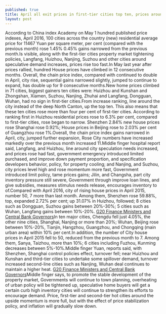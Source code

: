 ```yaml
---
published: true
title: April all exit prices in first-tier cities top ten, prices around the collective outbreak
layout: post
---
```

According to China index Academy on May 1 hundred published price indexes, April 2016, 100 cities across the country (new) residential average price for 11467 Yuan per square meter, per cent (compared with the previous month) rose 1.45% 0.45% gains narrowed from the previous month.Is visible, along with the first-tier cities property market tightening policies, Langfang, Huizhou, Nanjing, Suzhou and other cities around speculative demand increases, prices rise too fast.In May last year after prices rallied, hundred House prices have climbed in 12 consecutive months. Overall, the chain price index, compared with continued to double in April, city rise, sequential gains narrowed slightly, jumped to continue to expand, has double up for 9 consecutive months.New home prices climbed in 71 cities, biggest gainers ten cities were: Huizhou and Kunshan and Zhongshan, Xiamen, Suzhou, Nanjing, Zhuhai and Langfang, Dongguan, Wuhan, had no sign in first-tier cities.From increase ranking, line around the city instead of the deep North Canton, up the top ten. This also means that these ten cities rose more than four per cent of first-tier cities. According to ranking first in Huizhou residential prices rose to 6.3% per cent, compared to first-tier cities, rose began to narrow. Shenzhen 2.84% new house prices rose Shanghai rose 0.92%; House prices in Beijing rose to 2.03% per cent of Guangzhou rose 1%.Overall, the chain price index gains narrowed in April, city, jumped further expansion, Rose City numbers have increased markedly over the previous month increased 11.Middle finger hospital report said, Langfang, and Huizhou, line around city speculation needs increased, and prices rose had fast, government emergency introduced limited purchased, and improve down payment proportion, and specification developers behavior, policy, for property cooling; and Nanjing, and Suzhou, city prices level high and rose momentum more fast, Government introduced limit policy, tame prices gains; Jilin, and Changsha, part city inventory pressure still severe, Government through improve loan lines, and give subsidies, measures stimulus needs release, encourages inventory to of.Compared with April 2016, city of rising house prices in April 2015, number 50, 7 more than last month. Among them, Shenzhen rose 59.88%, top, expanded 2.72% per cent; up 31.07% in Huizhou, followed; 8 cities such as Dongguan, Suzhou gains between 20%-30%; 5 cities such as Wuhan, Langfang gains between 10%-20%. [G20 Finance Ministers and Central Bank Governors](http://brichub.blogspot.com/2016/02/g20-finance-ministers-and-central-bank.html)In ten major cities, Chengdu fell just 4.05%, the other nine cities, Shanghai, Nanjing or more than 20%; Wuhan, Beijing rose between 10%-20%, Tianjin, Hangzhou, Guangzhou, and Chongqing (main urban area) within 10% per cent.In addition, the number of City house prices in April 2015 fell to 50, reduced from the previous month to 7. Among them, Sanya, Taizhou, more than 10%; 6 cities including Fuzhou, Kunming decreases between 5%-10%.Middle finger Yuan, reports said, with Shenzhen, Shanghai control policies effect, turnover fell; near Huizhou and Kunshan and third-tier cities to undertake some spillover demand, turnover increased second-line cities such as Nanjing, Wuhan deal continues to maintain a higher heat. [G20 Finance Ministers and Central Bank Governors](http://brichub.blogspot.com/2016/02/g20-finance-ministers-and-central-bank.html)Middle finger says, to promote the stable development of the property market, Governments will continue to town planning, overheating of urban policy will be tightened up, speculative home buyers will get a certain curb high inventory cities will continue to strengthen its efforts to encourage demand. Price, first-tier and second-tier hot cities around the upside momentum is more full, but with the effect of price stabilization policy, and inflation will gradually slow down.